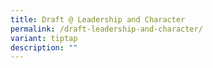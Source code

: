 ```yaml
---
title: Draft @ Leadership and Character
permalink: /draft-leadership-and-character/
variant: tiptap
description: ""
---
```

